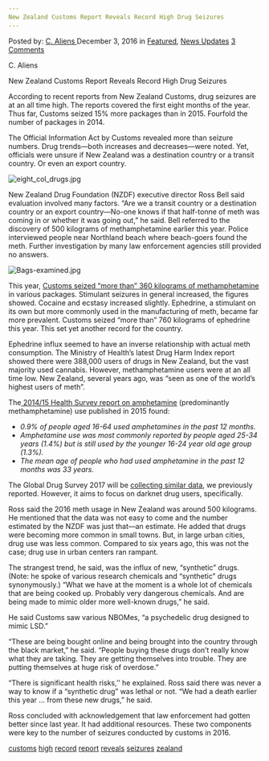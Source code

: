 ```yaml
---
New Zealand Customs Report Reveals Record High Drug Seizures
---
```

<article class="post-listing post-16719 post type-post status-publish format-standard has-post-thumbnail hentry  tag-customs tag-high tag-record tag-report tag-reveals tag-seizures tag-zealand">
    <div class="post-inner">
        <span>Posted by: <a href="https://www.deepdotweb.com/author/caliens/" title="">C. Aliens </a></span>
    <span>December 3, 2016</span>
    <span>in <a href="https://www.deepdotweb.com/category/deepdot-news/" rel="category tag">Featured</a>, <a href="https://www.deepdotweb.com/category/news-updates/" rel="category tag">News Updates</a></span>
    <span><a href="https://www.deepdotweb.com/2016/12/03/new-zealand-customs-report-reveals-record-high-drug-seizures/#comments">3 Comments</a></span>
    </p>
    <div class="clear"></div>
    <div class="entry">
    <p>C. Aliens</p>
    <p>New Zealand Customs Report Reveals Record High Drug Seizures</p>
    <p>According to recent reports from New Zealand Customs, drug seizures are at an all time high. The reports covered the first eight months of the year. Thus far, Customs seized 15% more packages than in 2015. Fourfold the number of packages in 2014.</p>
    <p>The Official Information Act by Customs revealed more than seizure numbers. Drug trends—both increases and decreases—were noted. Yet, officials were unsure if New Zealand was a destination country or a transit country. Or even an export country.</p>
    <p><img class="wp-image-16720 aligncenter" src="/imgs/2016/11/eight_col_drugs-jpg.jpeg" alt="eight_col_drugs.jpg" srcset="/imgs/2016/11/eight_col_drugs-jpg.jpeg 620w, /imgs/2016/11/eight_col_drugs-jpg-300x169.jpeg 300w" sizes="(max-width: 620px) 100vw, 620px" /></p>
    <p>New Zealand Drug Foundation (NZDF) executive director Ross Bell said evaluation involved many factors. &#8220;Are we a transit country or a destination country or an export country—No-one knows if that half-tonne of meth was coming in or whether it was going out,&#8221; he said. Bell referred to the discovery of 500 kilograms of methamphetamine earlier this year. Police interviewed people near Northland beach where beach-goers found the meth. Further investigation by many law enforcement agencies still provided no answers.</p>
    <p><img class="wp-image-16721 aligncenter" src="/imgs/2016/11/bags-examined-jpg.jpeg" alt="Bags-examined.jpg" width="790" height="592" srcset="/imgs/2016/11/bags-examined-jpg.jpeg 1084w, /imgs/2016/11/bags-examined-jpg-300x225.jpeg 300w, /imgs/2016/11/bags-examined-jpg-1024x767.jpeg 1024w" sizes="(max-width: 790px) 100vw, 790px" /></p>
    <p>This year, <a href="https://www.odt.co.nz/news/national/drug-seizures-hit-record-high">Customs seized &#8220;more than&#8221; 360 kilograms of methamphetamine</a> in various packages. Stimulant seizures in general increased, the figures showed. Cocaine and ecstasy increased slightly. Ephedrine, a stimulant on its own but more commonly used in the manufacturing of meth, became far more prevalent. Customs seized &#8220;more than&#8221; 760 kilograms of ephedrine this year. This set yet another record for the country.</p>
    <p>Ephedrine influx seemed to have an inverse relationship with actual meth consumption. The Ministry of Health’s latest Drug Harm Index report showed there were 388,000 users of drugs in New Zealand, but the vast majority used cannabis. However, methamphetamine users were at an all time low. New Zealand, several years ago, was &#8220;seen as one of the world’s highest users of meth&#8221;.</p>
    <p>The<a href="https://www.drugfoundation.org.nz/methamphetamine/drug-trends"> 2014/15 Health Survey report on amphetamine</a> (predominantly methamphetamine) use published in 2015 found:</p>
    <ul>
    <li><em>0.9% of people aged 16-64 used amphetamines in the past 12 months.</em></li>
    <li><em>Amphetamine use was most commonly reported by people aged 25-34 years (1.4%) but is still used by the younger 16-24 year old age group (1.3%).</em></li>
    <li><em>The mean age of people who had used amphetamine in the past 12 months was 33 years.</em></li>
    </ul>
    <p>The Global Drug Survey 2017 will be <a href="https://www.deepdotweb.com/2016/11/24/global-drug-survey-2017-will-highlight-darknet-drug-users-worldwide/">collecting similar data</a>, we previously reported. However, it aims to focus on darknet drug users, specifically.</p>
    <p>Ross said the 2016 meth usage in New Zealand was around 500 kilograms. He mentioned that the data was not easy to come and the number estimated by the NZDF was just that—an estimate. He added that drugs were becoming more common in small towns. But, in large urban cities, drug use was less common. Compared to six years ago, this was not the case; drug use in urban centers ran rampant.</p>
    <p>The strangest trend, he said, was the influx of new, &#8220;synthetic&#8221; drugs. (Note: he spoke of various research chemicals and &#8220;synthetic&#8221; drugs synonymously.) &#8220;What we have at the moment is a whole lot of chemicals that are being cooked up. Probably very dangerous chemicals. And are being made to mimic older more well-known drugs,&#8221; he said.</p>
    <p>He said Customs saw various NBOMes, &#8220;a psychedelic drug designed to mimic LSD.&#8221;</p>
    <p>&#8220;These are being bought online and being brought into the country through the black market,&#8221; he said. &#8220;People buying these drugs don’t really know what they are taking. They are getting themselves into trouble. They are putting themselves at huge risk of overdose.&#8221;</p>
    <p>&#8220;There is significant health risks,’’ he explained. Ross said there was never a way to know if a &#8220;synthetic drug&#8221; was lethal or not. &#8220;We had a death earlier this year &#8230; from these new drugs,&#8221; he said.</p>
    <p>Ross concluded with acknowledgement that law enforcement had gotten better since last year. It had additional resources. These two components were key to the number of seizures conducted by customs in 2016.</p>
    </div>
    <a href="https://www.deepdotweb.com/tag/customs/" rel="tag">customs</a>  <a href="https://www.deepdotweb.com/tag/high/" rel="tag">high</a> <a href="https://www.deepdotweb.com/tag/record/" rel="tag">record</a> <a href="https://www.deepdotweb.com/tag/report/" rel="tag">report</a> <a href="https://www.deepdotweb.com/tag/reveals/" rel="tag">reveals</a> <a href="https://www.deepdotweb.com/tag/seizures/" rel="tag">seizures</a> <a href="https://www.deepdotweb.com/tag/zealand/" rel="tag">zealand</a></span> <span style="display:none" class="updated">2016-12-03</span>
    <div style="display:none" class="vcard author" itemprop="author" itemscope itemtype="http://schema.org/Person"><strong class="fn" itemprop="name"><a href="https://www.deepdotweb.com/author/caliens/" title="Posts by C. Aliens" rel="author">C. Aliens</a></strong></div>
    
